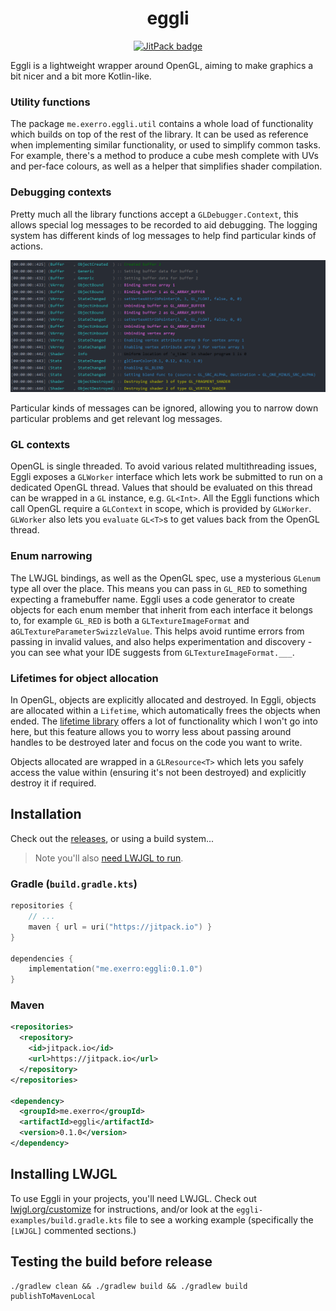 <h1 align="center">
  eggli
</h1>

<p align="center">
  <a href="https://jitpack.io/#exerro/eggli"><img src="https://jitpack.io/v/exerro/eggli.svg" alt="JitPack badge"/></a>
</p>

Eggli is a lightweight wrapper around OpenGL, aiming to make graphics a bit
nicer and a bit more Kotlin-like.

### Utility functions

The package `me.exerro.eggli.util` contains a whole load of functionality which
builds on top of the rest of the library. It can be used as reference when
implementing similar functionality, or used to simplify common tasks. For
example, there's a method to produce a cube mesh complete with UVs and per-face
colours, as well as a helper that simplifies shader compilation.

### Debugging contexts

Pretty much all the library functions accept a `GLDebugger.Context`, this allows
special log messages to be recorded to aid debugging. The logging system
has different kinds of log messages to help find particular kinds of actions.

![Screenshot of log output.](img/log_screenshot.png)

Particular kinds of messages can be ignored, allowing you to narrow down
particular problems and get relevant log messages.

### GL contexts

OpenGL is single threaded. To avoid various related multithreading issues, Eggli
exposes a `GLWorker` interface which lets work be submitted to run on a
dedicated OpenGL thread. Values that should be evaluated on this thread can be
wrapped in a `GL` instance, e.g. `GL<Int>`. All the Eggli functions which call
OpenGL require a `GLContext` in scope, which is provided by `GLWorker`.
`GLWorker` also lets you `evaluate` `GL<T>`s to get values back from the OpenGL
thread.

### Enum narrowing

The LWJGL bindings, as well as the OpenGL spec, use a mysterious `GLenum` type
all over the place. This means you can pass in `GL_RED` to something expecting
a framebuffer name. Eggli uses a code generator to create objects for each enum
member that inherit from each interface it belongs to, for example `GL_RED` is
both a `GLTextureImageFormat` and a`GLTextureParameterSwizzleValue`. This helps
avoid runtime errors from passing in invalid values, and also helps
experimentation and discovery - you can see what your IDE suggests from
`GLTextureImageFormat.___`.

### Lifetimes for object allocation

In OpenGL, objects are explicitly allocated and destroyed. In Eggli, objects are
allocated within a `Lifetime`, which automatically frees the objects when ended.
The [lifetime library](https://github.com/exerro/lifetimes-kt) offers a lot of
functionality which I won't go into here, but this feature allows you to worry
less about passing around handles to be destroyed later and focus on the code
you want to write.

Objects allocated are wrapped in a `GLResource<T>` which lets you safely access
the value within (ensuring it's not been destroyed) and explicitly destroy it if
required.

## Installation

Check out the [releases](https://github.com/exerro/eggli/releases), or
using a build system...

> Note you'll also [need LWJGL to run](#installing-lwjgl).

### Gradle (`build.gradle.kts`)

```kotlin
repositories {
    // ...
    maven { url = uri("https://jitpack.io") }
}

dependencies {
    implementation("me.exerro:eggli:0.1.0")
}
```

### Maven

```xml
<repositories>
  <repository>
    <id>jitpack.io</id>
    <url>https://jitpack.io</url>
  </repository>
</repositories>

<dependency>
  <groupId>me.exerro</groupId>
  <artifactId>eggli</artifactId>
  <version>0.1.0</version>
</dependency>
```

## Installing LWJGL

To use Eggli in your projects, you'll need LWJGL. Check out
[lwjgl.org/customize](https://www.lwjgl.org/customize) for instructions, and/or
look at the `eggli-examples/build.gradle.kts` file to see a working example
(specifically the `[LWJGL]` commented sections.)

## Testing the build before release

    ./gradlew clean && ./gradlew build && ./gradlew build publishToMavenLocal
